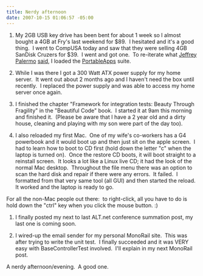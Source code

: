 ```yaml
---
title: Nerdy afternoon
date: 2007-10-15 01:06:57 -05:00
---
```


1. My 2GB USB key drive has been bent for about 1 week so I almost bought a 4GB at Fry's last weekend for $89.  I hesitated and it's a good thing.  I went to CompUSA today and saw that they were selling 4GB SanDisk Cruzers for $39.  I went and got one.  To re-iterate what [Jeffrey Palermo](http://www.jeffreypalermo.com) [said](http://codebetter.com/blogs/jeffrey.palermo/archive/2007/06/25/modify-and-restore-firefox-extensions-that-fail-to-load.aspx), I loaded the [PortableApps](http://portableapps.com/) suite.

1. While I was there I got a 300 Watt ATX power supply for my home server.  It went out about 2 months ago and I haven't need the box until recently.  I replaced the power supply and was able to access my home server once again.

1. I finished the chapter "Framework for integration tests: Beauty Through Fragility" in the "Beautiful Code" book.  I started it at 9am this morning and finished it.  (Please be aware that I have a 2 year old and a dirty house, cleaning and playing with my son were part of the day too).

1. I also reloaded my first Mac.  One of my wife's co-workers has a G4 powerbook and it would boot up and then just sit on the apple screen.  I had to learn how to boot to CD first (hold down the letter "c" when the laptop is turned on).  Once the restore CD boots, it will boot straight to a reinstall screen.  It looks a lot like a Linux live CD; it had the look of the normal Mac desktop.  Throughout the file menu there was an option to scan the hard disk and repair if there were any errors.  It failed.  I formatted from that very same tool (all GUI) and then started the reload.  It worked and the laptop is ready to go.

For all the non-Mac people out there:  to right-click, all you have to do is hold down the "ctrl" key when you click the mouse button. :)

1. I finally posted my next to last ALT.net conference summation post, my last one is coming soon.

1. I wired-up the email sender for my personal MonoRail site.  This was after trying to write the unit test.  I finally succeeded and it was VERY easy with BaseControllerTest involved.  I'll explain in my next MonoRail post.

A nerdy afternoon/evening.  A good one.
